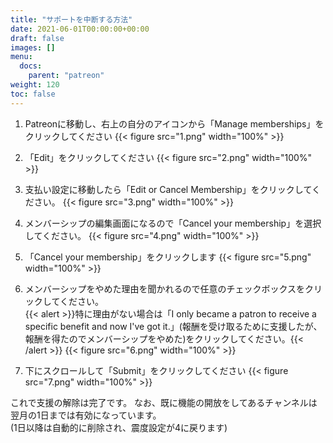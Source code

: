 ```yaml
---
title: "サポートを中断する方法"
date: 2021-06-01T00:00:00+00:00
draft: false
images: []
menu: 
  docs:
    parent: "patreon"
weight: 120
toc: false
---
```


1. Patreonに移動し、右上の自分のアイコンから「Manage memberships」をクリックしてください
{{< figure src="1.png" width="100%" >}}

2. 「Edit」をクリックしてください
{{< figure src="2.png" width="100%" >}}

3. 支払い設定に移動したら「Edit or Cancel Membership」をクリックしてください。
{{< figure src="3.png" width="100%" >}}

4. メンバーシップの編集画面になるので「Cancel your membership」を選択してください。
{{< figure src="4.png" width="100%" >}}

5. 「Cancel your membership」をクリックします
{{< figure src="5.png" width="100%" >}}

6. メンバーシップをやめた理由を聞かれるので任意のチェックボックスをクリックしてください。  
{{< alert >}}特に理由がない場合は「I only became a patron to receive a specific benefit and now I've got it.」(報酬を受け取るために支援したが、報酬を得たのでメンバーシップをやめた)をクリックしてください。{{< /alert >}}
{{< figure src="6.png" width="100%" >}}

7. 下にスクロールして「Submit」をクリックしてください
{{< figure src="7.png" width="100%" >}}

これで支援の解除は完了です。
なお、既に機能の開放をしてあるチャンネルは翌月の1日までは有効になっています。  
(1日以降は自動的に削除され、震度設定が4に戻ります)